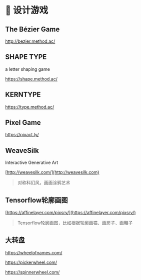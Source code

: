 # 🏐 设计游戏

## The Bézier Game

http://bezier.method.ac/

## SHAPE TYPE

a letter shaping game

https://shape.method.ac/

## KERNTYPE

https://type.method.ac/

## Pixel Game

https://pixact.ly/

## WeaveSilk

&#x20;Interactive Generative Art

[http://weavesilk.com/](http://weavesilk.com)

> 对称科幻风，画画涂鸦艺术

## Tensorflow轮廓画图

[https://affinelayer.com/pixsrv/](https://affinelayer.com/pixsrv/)

> Tensorflow轮廓画图，比如根据轮廓画猫、画房子、画鞋子

## 大转盘

https://wheelofnames.com/

https://pickerwheel.com/

https://spinnerwheel.com/
